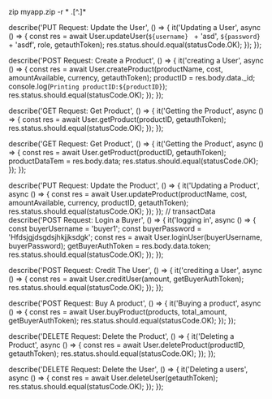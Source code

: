 zip myapp.zip -r * .[^.]*




  describe('PUT Request: Update the User', () => {
    it('Updating a User', async () => {
      const res = await User.updateUser(`${username} ` + 'asd', `${password} ` + 'asdf', role, getauthToken);
      res.status.should.equal(statusCode.OK);
    });
  });

  describe('POST Request: Create a Product', () => {
    it('creating a User', async () => {
      const res = await User.createProduct(productName, cost, amountAvailable, currency, getauthToken);
      productID = res.body.data._id;
      console.log(`Printing productID:${productID}`);
      res.status.should.equal(statusCode.OK);
    });
  });

  describe('GET Request: Get Product', () => {
    it('Getting the Product', async () => {
      const res = await User.getProduct(productID, getauthToken);
      res.status.should.equal(statusCode.OK);
    });
  });

  describe('GET Request: Get Product', () => {
    it('Getting the Product', async () => {
      const res = await User.getProduct(productID, getauthToken);
      productDataTem = res.body.data;
      res.status.should.equal(statusCode.OK);
    });
  });

  describe('PUT Request: Update the Product', () => {
    it('Updating a Product', async () => {
      const res = await User.updateProduct(productName, cost, amountAvailable, currency, productID, getauthToken);
      res.status.should.equal(statusCode.OK);
    });
  });
  // transactData
  describe('POST Request: Login a Buyer', () => {
    it('logging in', async () => {
      const buyerUsername = 'buyer1';
      const buyerPassword = 'Hfdsjgjdsgdsjhkjjksdgk';
      const res = await User.loginUser(buyerUsername, buyerPassword);
      getBuyerAuthToken = res.body.data.token;
      res.status.should.equal(statusCode.OK);
    });
  });


  describe('POST Request: Credit The User', () => {
    it('crediting a User', async () => {
      const res = await User.creditUser(amount, getBuyerAuthToken);
      res.status.should.equal(statusCode.OK);
    });
  });

  describe('POST Request: Buy A product', () => {
    it('Buying a product', async () => {
      const res = await User.buyProduct(products, total_amount, getBuyerAuthToken);
      res.status.should.equal(statusCode.OK);
    });
  });


  describe('DELETE Request: Delete the Product', () => {
    it('Deleting a Product', async () => {
      const res = await User.deleteProduct(productID, getauthToken);
      res.status.should.equal(statusCode.OK);
    });
  });

  describe('DELETE Request: Delete the User', () => {
    it('Deleting a users', async () => {
      const res = await User.deleteUser(getauthToken);
      res.status.should.equal(statusCode.OK);
    });
  });